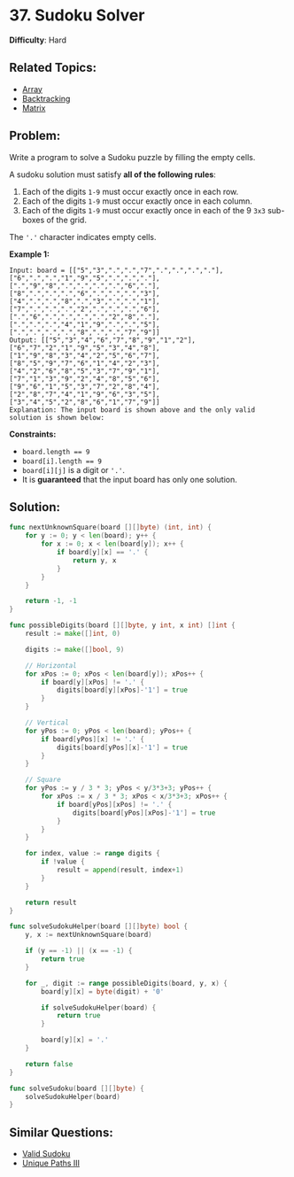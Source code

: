 # 37. Sudoku Solver

**Difficulty**: Hard

## Related Topics:

- [Array](https://leetcode.com/tag/array/)
- [Backtracking](https://leetcode.com/tag/backtracking/)
- [Matrix](https://leetcode.com/tag/matrix/)

## Problem:

Write a program to solve a Sudoku puzzle by filling the empty cells.

A sudoku solution must satisfy **all of the following rules**:

1. Each of the digits `1-9` must occur exactly once in each row.
2. Each of the digits `1-9` must occur exactly once in each column.
3. Each of the digits `1-9` must occur exactly once in each of the 9 `3x3` sub-boxes of the grid.

The `'.'` character indicates empty cells.

**Example 1:**

```
Input: board = [["5","3",".",".","7",".",".",".","."],["6",".",".","1","9","5",".",".","."],[".","9","8",".",".",".",".","6","."],["8",".",".",".","6",".",".",".","3"],["4",".",".","8",".","3",".",".","1"],["7",".",".",".","2",".",".",".","6"],[".","6",".",".",".",".","2","8","."],[".",".",".","4","1","9",".",".","5"],[".",".",".",".","8",".",".","7","9"]]
Output: [["5","3","4","6","7","8","9","1","2"],["6","7","2","1","9","5","3","4","8"],["1","9","8","3","4","2","5","6","7"],["8","5","9","7","6","1","4","2","3"],["4","2","6","8","5","3","7","9","1"],["7","1","3","9","2","4","8","5","6"],["9","6","1","5","3","7","2","8","4"],["2","8","7","4","1","9","6","3","5"],["3","4","5","2","8","6","1","7","9"]]
Explanation: The input board is shown above and the only valid solution is shown below:
```

**Constraints:**

- `board.length == 9`
- `board[i].length == 9`
- `board[i][j]` is a digit or `'.'`.
- It is **guaranteed** that the input board has only one solution.

## Solution:

```go
func nextUnknownSquare(board [][]byte) (int, int) {
	for y := 0; y < len(board); y++ {
		for x := 0; x < len(board[y]); x++ {
			if board[y][x] == '.' {
				return y, x
			}
		}
	}

	return -1, -1
}

func possibleDigits(board [][]byte, y int, x int) []int {
	result := make([]int, 0)

	digits := make([]bool, 9)

	// Horizontal
	for xPos := 0; xPos < len(board[y]); xPos++ {
		if board[y][xPos] != '.' {
			digits[board[y][xPos]-'1'] = true
		}
	}

	// Vertical
	for yPos := 0; yPos < len(board); yPos++ {
		if board[yPos][x] != '.' {
			digits[board[yPos][x]-'1'] = true
		}
	}

	// Square
	for yPos := y / 3 * 3; yPos < y/3*3+3; yPos++ {
		for xPos := x / 3 * 3; xPos < x/3*3+3; xPos++ {
			if board[yPos][xPos] != '.' {
				digits[board[yPos][xPos]-'1'] = true
			}
		}
	}

	for index, value := range digits {
		if !value {
			result = append(result, index+1)
		}
	}

	return result
}

func solveSudokuHelper(board [][]byte) bool {
	y, x := nextUnknownSquare(board)

	if (y == -1) || (x == -1) {
		return true
	}

	for _, digit := range possibleDigits(board, y, x) {
		board[y][x] = byte(digit) + '0'

		if solveSudokuHelper(board) {
			return true
		}

		board[y][x] = '.'
	}

	return false
}

func solveSudoku(board [][]byte) {
	solveSudokuHelper(board)
}
```

## Similar Questions:

- [Valid Sudoku](https://github.com/ju-popov/leetcode.com/tree/main/problems/valid-sudoku/)
- [Unique Paths III](https://github.com/ju-popov/leetcode.com/tree/main/problems/unique-paths-iii/)
